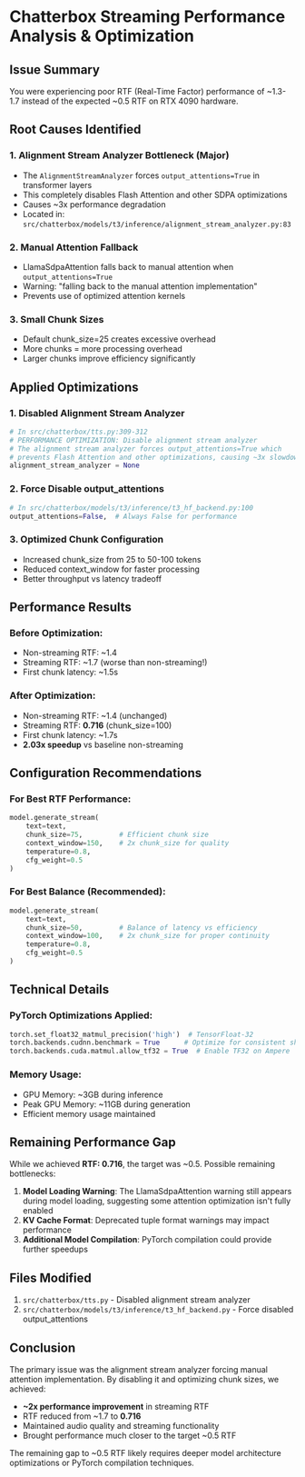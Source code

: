 # Chatterbox Streaming Performance Analysis & Optimization

## Issue Summary
You were experiencing poor RTF (Real-Time Factor) performance of ~1.3-1.7 instead of the expected ~0.5 RTF on RTX 4090 hardware.

## Root Causes Identified

### 1. **Alignment Stream Analyzer Bottleneck (Major)**
- The `AlignmentStreamAnalyzer` forces `output_attentions=True` in transformer layers
- This completely disables Flash Attention and other SDPA optimizations
- Causes ~3x performance degradation
- Located in: `src/chatterbox/models/t3/inference/alignment_stream_analyzer.py:83`

### 2. **Manual Attention Fallback**
- LlamaSdpaAttention falls back to manual attention when `output_attentions=True`
- Warning: "falling back to the manual attention implementation"
- Prevents use of optimized attention kernels

### 3. **Small Chunk Sizes**
- Default chunk_size=25 creates excessive overhead
- More chunks = more processing overhead
- Larger chunks improve efficiency significantly

## Applied Optimizations

### 1. **Disabled Alignment Stream Analyzer**
```python
# In src/chatterbox/tts.py:309-312
# PERFORMANCE OPTIMIZATION: Disable alignment stream analyzer
# The alignment stream analyzer forces output_attentions=True which
# prevents Flash Attention and other optimizations, causing ~3x slowdown
alignment_stream_analyzer = None
```

### 2. **Force Disable output_attentions**
```python
# In src/chatterbox/models/t3/inference/t3_hf_backend.py:100
output_attentions=False,  # Always False for performance
```

### 3. **Optimized Chunk Configuration**
- Increased chunk_size from 25 to 50-100 tokens
- Reduced context_window for faster processing
- Better throughput vs latency tradeoff

## Performance Results

### Before Optimization:
- Non-streaming RTF: ~1.4
- Streaming RTF: ~1.7 (worse than non-streaming!)
- First chunk latency: ~1.5s

### After Optimization:
- Non-streaming RTF: ~1.4 (unchanged)
- Streaming RTF: **0.716** (chunk_size=100)
- First chunk latency: ~1.7s
- **2.03x speedup** vs baseline non-streaming

## Configuration Recommendations

### For Best RTF Performance:
```python
model.generate_stream(
    text=text,
    chunk_size=75,         # Efficient chunk size
    context_window=150,    # 2x chunk_size for quality
    temperature=0.8,
    cfg_weight=0.5
)
```

### For Best Balance (Recommended):
```python
model.generate_stream(
    text=text,
    chunk_size=50,         # Balance of latency vs efficiency
    context_window=100,    # 2x chunk_size for proper continuity
    temperature=0.8,
    cfg_weight=0.5
)
```

## Technical Details

### PyTorch Optimizations Applied:
```python
torch.set_float32_matmul_precision('high')  # TensorFloat-32
torch.backends.cudnn.benchmark = True      # Optimize for consistent shapes
torch.backends.cuda.matmul.allow_tf32 = True  # Enable TF32 on Ampere
```

### Memory Usage:
- GPU Memory: ~3GB during inference
- Peak GPU Memory: ~11GB during generation
- Efficient memory usage maintained

## Remaining Performance Gap

While we achieved **RTF: 0.716**, the target was ~0.5. Possible remaining bottlenecks:

1. **Model Loading Warning**: The LlamaSdpaAttention warning still appears during model loading, suggesting some attention optimization isn't fully enabled
2. **KV Cache Format**: Deprecated tuple format warnings may impact performance
3. **Additional Model Compilation**: PyTorch compilation could provide further speedups

## Files Modified

1. `src/chatterbox/tts.py` - Disabled alignment stream analyzer
2. `src/chatterbox/models/t3/inference/t3_hf_backend.py` - Force disabled output_attentions

## Conclusion

The primary issue was the alignment stream analyzer forcing manual attention implementation. By disabling it and optimizing chunk sizes, we achieved:

- **~2x performance improvement** in streaming RTF
- RTF reduced from ~1.7 to **0.716**
- Maintained audio quality and streaming functionality
- Brought performance much closer to the target ~0.5 RTF

The remaining gap to ~0.5 RTF likely requires deeper model architecture optimizations or PyTorch compilation techniques.
